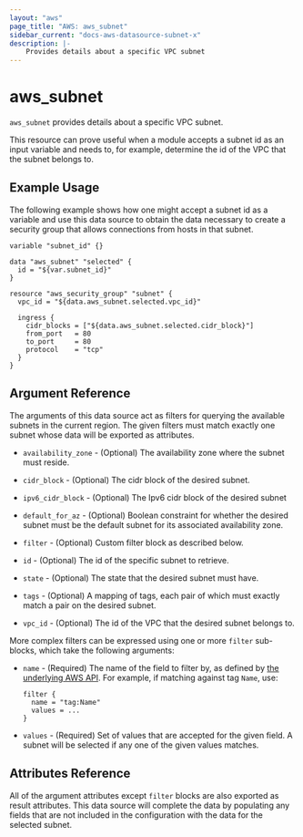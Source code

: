 ```yaml
---
layout: "aws"
page_title: "AWS: aws_subnet"
sidebar_current: "docs-aws-datasource-subnet-x"
description: |-
    Provides details about a specific VPC subnet
---
```


# aws\_subnet

`aws_subnet` provides details about a specific VPC subnet.

This resource can prove useful when a module accepts a subnet id as
an input variable and needs to, for example, determine the id of the
VPC that the subnet belongs to.

## Example Usage

The following example shows how one might accept a subnet id as a variable
and use this data source to obtain the data necessary to create a security
group that allows connections from hosts in that subnet.

```hcl
variable "subnet_id" {}

data "aws_subnet" "selected" {
  id = "${var.subnet_id}"
}

resource "aws_security_group" "subnet" {
  vpc_id = "${data.aws_subnet.selected.vpc_id}"

  ingress {
    cidr_blocks = ["${data.aws_subnet.selected.cidr_block}"]
    from_port   = 80
    to_port     = 80
    protocol    = "tcp"
  }
}
```

## Argument Reference

The arguments of this data source act as filters for querying the available
subnets in the current region. The given filters must match exactly one
subnet whose data will be exported as attributes.

* `availability_zone` - (Optional) The availability zone where the
  subnet must reside.

* `cidr_block` - (Optional) The cidr block of the desired subnet.

* `ipv6_cidr_block` - (Optional) The Ipv6 cidr block of the desired subnet

* `default_for_az` - (Optional) Boolean constraint for whether the desired
  subnet must be the default subnet for its associated availability zone.

* `filter` - (Optional) Custom filter block as described below.

* `id` - (Optional) The id of the specific subnet to retrieve.

* `state` - (Optional) The state that the desired subnet must have.

* `tags` - (Optional) A mapping of tags, each pair of which must exactly match
  a pair on the desired subnet.

* `vpc_id` - (Optional) The id of the VPC that the desired subnet belongs to.

More complex filters can be expressed using one or more `filter` sub-blocks,
which take the following arguments:

* `name` - (Required) The name of the field to filter by, as defined by
  [the underlying AWS API](http://docs.aws.amazon.com/AWSEC2/latest/APIReference/API_DescribeSubnets.html).
  For example, if matching against tag `Name`, use:
  
  ```hcl
  filter {
    name = "tag:Name"
    values = ...
  }
  ```

* `values` - (Required) Set of values that are accepted for the given field.
  A subnet will be selected if any one of the given values matches.

## Attributes Reference

All of the argument attributes except `filter` blocks are also exported as
result attributes. This data source will complete the data by populating
any fields that are not included in the configuration with the data for
the selected subnet.
